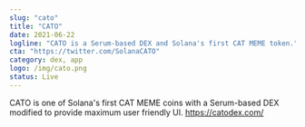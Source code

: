 ```yaml
---
slug: "cato"
title: "CATO"
date: 2021-06-22
logline: "CATO is a Serum-based DEX and Solana's first CAT MEME token."
cta: "https://twitter.com/SolanaCATO"
category: dex, app
logo: /img/cato.png
status: Live
---
```


CATO is one of Solana's first CAT MEME coins with a Serum-based DEX modified to provide maximum user friendly UI.
https://catodex.com/
